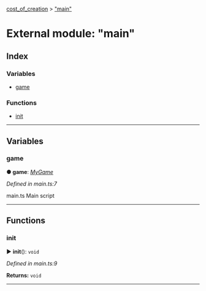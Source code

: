 [cost_of_creation](../README.md) > ["main"](../modules/_main_.md)



# External module: "main"

## Index

### Variables

* [game](_main_.md#game)


### Functions

* [init](_main_.md#init)



---
## Variables
<a id="game"></a>

###  game

**●  game**:  *[MyGame](../classes/_mygame_.mygame.md)* 

*Defined in main.ts:7*



main.ts Main script




___


## Functions
<a id="init"></a>

###  init

► **init**(): `void`



*Defined in main.ts:9*





**Returns:** `void`





___


